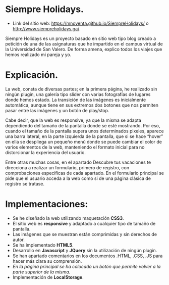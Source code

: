 # Siempre Holidays.
- Link del sitio web: https://mnoventa.github.io/SiempreHolidays/  o http://www.siempreholidays.ga/

Siempre Holidays es un proyecto basado en sitio web tipo blog creado a petición de una de las asignaturas que he impartido en el campus virtual de la Universidad de San Valero. De forma amena, explico todos los viajes que hemos realizado mi pareja y yo.

# Explicación.

La web, consta de diversas partes; en la primera página, he realizado sin ningún plugin, una galería tipo slider con varias fotografías de lugares donde hemos estado. La transición de las imágenes es inicialmente automática, aunque tiene en sus extremos dos botones que nos permiten pasar entre las imágenes y un botón de play/stop.

Cabe decir, que la web es responsive, ya que la misma se adapta dependiendo del tamaño de la pantalla donde se esté mostrando. Por eso, cuando el tamaño de la pantalla supera unos determinados pixeles, aparece una barra lateral, en la parte izquierda de la pantalla, que si se hace “hover” en ella se despliega un pequeño menú donde se puede cambiar el color de varios elementos de la web, manteniendo el formato inicial para no distorsionar la experiencia del usuario.

Entre otras muchas cosas, en el apartado Descubre tus vacaciones te direcciona a realizar un formulario, primero de registro, con comprobaciones específicas de cada apartado. En el formulario principal se pide que el usuario acceda a la web como si de una página clásica de registro se tratase.

# Implementaciones:

-	Se he diseñado la web utilizando maquetación **CSS3**.
-	El sitio web es **responsive** y adaptado a cualquier tipo de tamaño de pantalla.
-	Las imágenes que se muestran están comprimidas y sin derechos de autor.
-	Se ha implementado **HTML5**.
-	Desarrollo en **Javascript** y **JQuery** sin la utilización de ningún plugin.
-	Se han apartado comentarios en los documentos .HTML, .CSS, .JS para hacer más clara su comprensión.
-	*En la página principal se ha colocado un botón que permite volver a la parte superior de la misma.*
-	Implementación de **LocalStorage**.
